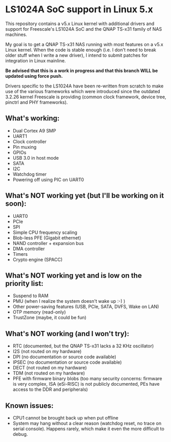 LS1024A SoC support in Linux 5.x
================================

This repository contains a v5.x Linux kernel with additional drivers and
support for Freescale's LS1024A SoC and the QNAP TS-x31 family of NAS machines.

My goal is to get a QNAP TS-x31 NAS running with most features on a v5.x Linux
kernel. When the code is stable enough (i.e. I don't need to break older stuff
when I write a new driver), I intend to submit patches for integration in
Linux mainline.

**Be advised that this is a work in progress and that this branch WILL
be updated using force push.**

Drivers specific to the LS1024A have been re-written from scratch to make use
of the various frameworks which were introduced since the outdated 3.2.26
kernel Freescale is providing (common clock framework, device tree, pinctrl and
PHY frameworks).

What's working:
---------------

- Dual Cortex A9 SMP
- UART1
- Clock controller
- Pin muxing
- GPIOs
- USB 3.0 in host mode
- SATA
- I2C
- Watchdog timer
- Powering off using PIC on UART0

What's NOT working yet (but I'll be working on it soon):
--------------------------------------------------------

- UART0
- PCIe
- SPI
- Simple CPU frequency scaling
- Blob-less PFE (Gigabit ethernet)
- NAND controller + expansion bus
- DMA controller
- Timers
- Crypto engine (SPACC)

What's NOT working yet and is low on the priority list:
-------------------------------------------------------

- Suspend to RAM
- PMU (when I realize the system doesn't wake up :-)  )
- Other power-saving features (USB, PCIe, SATA, DVFS, Wake on LAN)
- OTP memory (read-only)
- TrustZone (maybe, it could be fun)

What's NOT working (and I won't try):
-------------------------------------

- RTC (documented, but the QNAP TS-x31 lacks a 32 KHz oscillator)
- I2S (not routed on my hardware)
- DPI (no documentation or source code available)
- IPSEC (no documentation or source code available)
- DECT (not routed on my hardware)
- TDM (not routed on my hardware)
- PFE with firmware binary blobs (too many security concerns: firmware is very
  complex, ISA (eSi-RISC) is not publicly documented, PEs have access to the
  DDR and peripherals)

Known issues:
-------------

- CPU1 cannot be brought back up when put offline
- System may hang without a clear reason (watchdog reset, no trace on serial
  console). Happens rarely, which make it even the more difficult to debug.